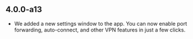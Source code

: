 ## 4.0.0-a13
- We added a new settings window to the app. You can now enable port forwarding, auto-connect, and other VPN features in just a few clicks.
